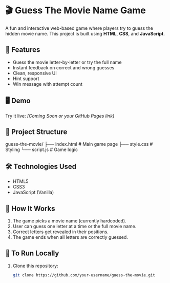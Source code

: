 # 🎬 Guess The Movie Name Game

A fun and interactive web-based game where players try to guess the hidden movie name. This project is built using **HTML**, **CSS**, and **JavaScript**.

## 🚀 Features

- Guess the movie letter-by-letter or try the full name
- Instant feedback on correct and wrong guesses
- Clean, responsive UI
- Hint support
- Win message with attempt count

## 🖥️ Demo

Try it live: *[Coming Soon or your GitHub Pages link]*

## 📂 Project Structure
guess-the-movie/
├── index.html # Main game page
├── style.css # Styling
└── script.js # Game logic

## 🛠️ Technologies Used

- HTML5
- CSS3
- JavaScript (Vanilla)

## 🧠 How It Works

1. The game picks a movie name (currently hardcoded).
2. User can guess one letter at a time or the full movie name.
3. Correct letters get revealed in their positions.
4. The game ends when all letters are correctly guessed.

## 🔧 To Run Locally

1. Clone this repository:
   ```bash
   git clone https://github.com/your-username/guess-the-movie.git

